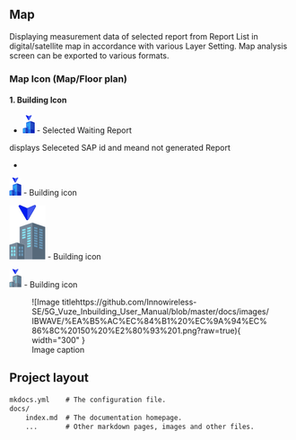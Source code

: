 
## Map

Displaying measurement data of selected report from Report List in digital/satellite map in accordance with various Layer Setting. Map analysis screen can be exported to various formats.

### Map Icon (Map/Floor plan)

#### 1. Building Icon

- <p align="left">
  <img src="https://github.com/Innowireless-SE/5G_Vuze_Inbuilding_User_Manual/blob/master/docs/images/IBWAVE/bbbbbbb.png?raw=true">  - Selected Waiting Report
</p>
  displays Seleceted SAP id and meand not generated Report


 - <p align="left">
  <img src="https://github.com/Innowireless-SE/5G_Vuze_Inbuilding_User_Manual/blob/master/docs/images/IBWAVE/bbbbbbb.png?raw=true">  - Building icon
</p>

<p align="left">
  <img src="https://github.com/Innowireless-SE/5G_Vuze_Inbuilding_User_Manual/blob/master/docs/images/IBWAVE/%EA%B5%AC%EC%84%B1%20%EC%9A%94%EC%86%8C%20150%20%E2%80%93%201@3x.png?raw=true">  - Building icon
</p>

<p align="left">
  <img src="https://github.com/Innowireless-SE/5G_Vuze_Inbuilding_User_Manual/blob/master/docs/images/IBWAVE/%EA%B5%AC%EC%84%B1%20%EC%9A%94%EC%86%8C%20150%20%E2%80%93%201.png?raw=true">  - Building icon
</p>



<figure markdown="span">
  ![Image titlehttps://github.com/Innowireless-SE/5G_Vuze_Inbuilding_User_Manual/blob/master/docs/images/IBWAVE/%EA%B5%AC%EC%84%B1%20%EC%9A%94%EC%86%8C%20150%20%E2%80%93%201.png?raw=true){ width="300" }
  <figcaption>Image caption</figcaption>
</figure>



## Project layout

    mkdocs.yml    # The configuration file.
    docs/
        index.md  # The documentation homepage.
        ...       # Other markdown pages, images and other files.

